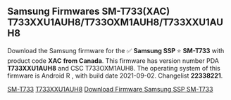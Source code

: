 <h2>Samsung Firmwares SM-T733(XAC) T733XXU1AUH8/T733OXM1AUH8/T733XXU1AUH8</h2>
Download the Samsung firmware for the ✅ <strong>Samsung SSP </strong> ⭐ <strong>SM-T733</strong> with product code <strong>XAC</strong> <strong> from Canada</strong>. This firmware has version number PDA <strong>T733XXU1AUH8</strong> and CSC T733OXM1AUH8. The operating system of this firmware is Android R , with build date 2021-09-02. Changelist <strong>22338221</strong>.


[SM-T733](https://samfirm.shop/samsung/model/SM-T733)
[T733XXU1AUH8](https://samfirm.shop/samsung/pda/T733XXU1AUH8)
[Download Firmware Samsung SSP SM-T733](https://samfirm.shop/samsung/firmware/453607)

